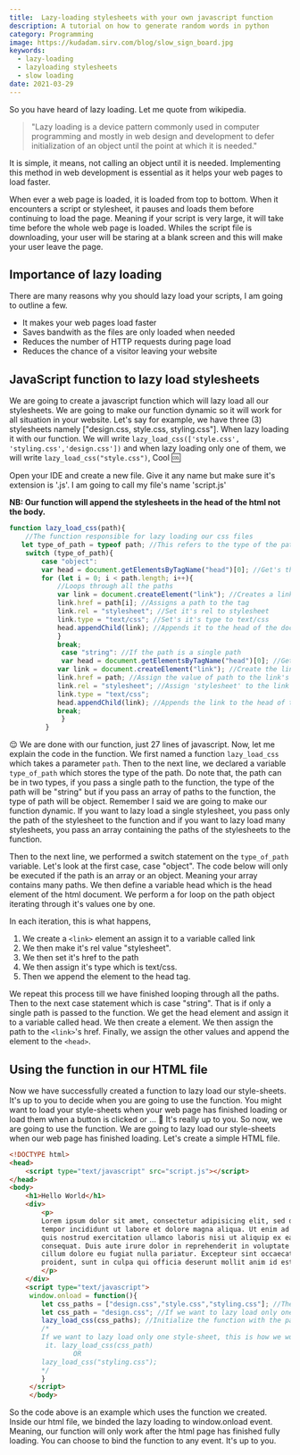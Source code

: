 ```yaml
---
title:  Lazy-loading stylesheets with your own javascript function
description: A tutorial on how to generate random words in python
category: Programming
image: https://kudadam.sirv.com/blog/slow_sign_board.jpg
keywords: 
  - lazy-loading
  - lazyloading stylesheets
  - slow loading
date: 2021-03-29
---
```


So you have heard of lazy loading. Let me quote from wikipedia. 
> "Lazy loading is a device pattern commonly used in computer programming and mostly in 
> web design and development to defer initialization of an object until the point at 
> which it is needed."

It is simple, it means, not calling an object until it is needed. Implementing this method in web development is essential as it helps your web pages to load faster. 

When ever a web page is loaded, it is loaded from top to bottom. When it encounters a script or stylesheet, it pauses and loads them before continuing to load the page.
Meaning if your script is very large, it will take time before the whole web page is loaded.
Whiles the script file is downloading, your user will be staring at a blank screen and this will make your user leave the page.


## Importance of lazy loading

There are many reasons why you should lazy load your scripts, I am going to outline a few.

- It makes your web pages load faster
- Saves bandwith as the files are only loaded when needed
- Reduces the number of HTTP requests during page load
- Reduces the chance of a visitor leaving your website

## JavaScript function to lazy load stylesheets
We are going to create a javascript function which will lazy load all our stylesheets. We are going to make our function dynamic so it will work for all situation in your website.
Let's say for example, we have three (3) stylesheets namely ["design.css, style.css, styling.css"]. When lazy loading it with our function.
We will write `lazy_load_css(['style.css', 'styling.css','design.css'])` and when lazy loading only one of them, we will write `lazy_load_css("style.css")`, Cool :cool:

Open your IDE and create a new file. Give it any name but make sure it's extension is '.js'. I am going to call my file's name 'script.js'

__NB: Our function will append the stylesheets in the head of the html not the body.__

```javascript
function lazy_load_css(path){
    //The function responsible for lazy loading our css files
   let type_of_path = typeof path; //This refers to the type of the path. It can be string or object 
    switch (type_of_path){ 
        case "object":
        var head = document.getElementsByTagName("head")[0]; //Get's the head element 
        for (let i = 0; i < path.length; i++){ 
            //Loops through all the paths
            var link = document.createElement("link"); //Creates a link element 
            link.href = path[i]; //Assigns a path to the tag 
            link.rel = "stylesheet"; //Set it's rel to stylesheet 
            link.type = "text/css"; //Set's it's type to text/css
            head.appendChild(link); //Appends it to the head of the document.
            }
            break;
             case "string": //If the path is a single path
             var head = document.getElementsByTagName("head")[0]; //Get the head element from the html document
            var link = document.createElement("link"); //Create the link element
            link.href = path; //Assign the value of path to the link's href 
            link.rel = "stylesheet"; //Assign 'stylesheet' to the link 
            link.type = "text/css";
            head.appendChild(link); //Appends the link to the head of the document. 
            break;
             } 
         } 
```

:relieved: We are done with our function, just 27 lines of javascript.
Now, let me explain the code in the function. We first named a function `lazy_load_css` which takes a parameter `path`.
Then to the next line, we declared a variable `type_of_path` which stores the type of the
path. Do note that, the path can be in two types, if you pass a single path to the
function, the type of the path will be "string" but if you pass an array of paths to the
function, the type of path will be object. Remember I said we are going to make our 
function dynamic.
If you want to lazy load a single stylesheet, you pass only the path of the stylesheet
to the function and if you want to lazy load many stylesheets, you pass an array
containing the paths of the stylesheets to the function.

Then to the next line, we performed a switch statement on the `type_of_path` variable. Let's look at the first case, case "object". The code below will only be executed if the path is an array or an object. Meaning your array contains many paths. We then define a variable head which is the head element of the html document.
We perform a for loop on the path object iterating through it's values one by one. 

In each iteration, this is what happens,

1.   We create a `<link>` element an assign it to a variable called link
2.   We then make it's rel value "stylesheet".
3.   We then set it's href to the path
4.   We then assign it's type which is text/css.
5.  Then we append the element to the head tag.

We repeat this process till we have finished looping through all the paths.
Then to the next case statement which is case "string". That is if only a single path is passed to the function.
We get the head element and assign it to a variable called head. We then create a <link> element.
We then assign the path to the `<link>`'s href.
Finally, we assign the other values and append the element to the `<head>`. 

## Using the function in our HTML file

Now we have successfully created a function to lazy load our style-sheets. It's up to you to decide when you are going to use the function.
You might want to load your style-sheets when your web page has finished loading or load them when a button is clicked or ... :thinking:
It's really up to you. So now, we are going to use the function. We are going to lazy load our  style-sheets when our web page has finished loading.
Let's create a simple HTML file. 

```html
<!DOCTYPE html>
<head>
    <script type="text/javascript" src="script.js"></script>
</head>
<body>
    <h1>Hello World</h1>
    <div>
        <p>
        Lorem ipsum dolor sit amet, consectetur adipisicing elit, sed do eiusmod
        tempor incididunt ut labore et dolore magna aliqua. Ut enim ad minim veniam,
        quis nostrud exercitation ullamco laboris nisi ut aliquip ex ea commodo
        consequat. Duis aute irure dolor in reprehenderit in voluptate velit esse
        cillum dolore eu fugiat nulla pariatur. Excepteur sint occaecat cupidatat non
        proident, sunt in culpa qui officia deserunt mollit anim id est laborum.
        </p>
    </div> 
    <script type="text/javascript">
     window.onload = function(){
        let css_paths = ["design.css","style.css","styling.css"]; //The paths to the css files we want to lazy load.                         
        let css_path = "design.css"; //If we want to lazy load only one stylesheet, this will be the code                         
        lazy_load_css(css_paths); //Initialize the function with the paths.             
        /*
        If we want to lazy load only one style-sheet, this is how we would do
         it. lazy_load_css(css_path)
                OR 
        lazy_load_css("styling.css"); 
        */ 
        }
     </script>
     </body>
```
So the code above is an example which uses the function we created. Inside our html file, we binded the lazy loading to window.onload event. Meaning, our function will only work after the html page has finished fully loading. You can choose to bind the function to any event. It's up to you. 

